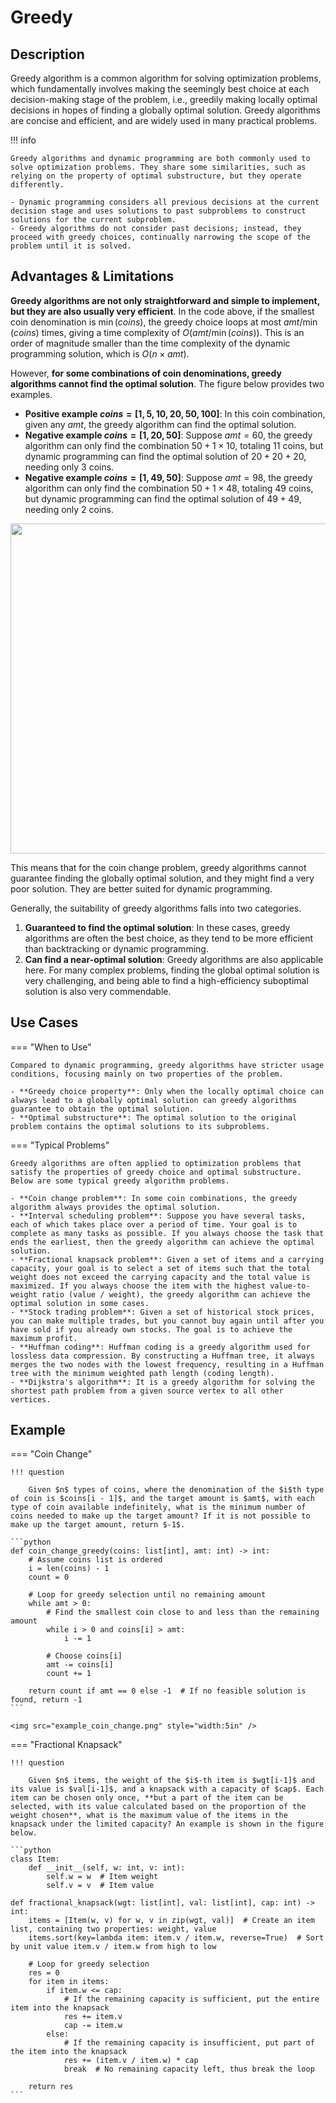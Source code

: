 # Greedy

## Description

Greedy algorithm is a common algorithm for solving optimization problems, which fundamentally involves making the seemingly best choice at each decision-making stage of the problem, i.e., greedily making locally optimal decisions in hopes of finding a globally optimal solution.
Greedy algorithms are concise and efficient, and are widely used in many practical problems.

!!! info

    Greedy algorithms and dynamic programming are both commonly used to solve optimization problems. They share some similarities, such as relying on the property of optimal substructure, but they operate differently.

    - Dynamic programming considers all previous decisions at the current decision stage and uses solutions to past subproblems to construct solutions for the current subproblem.
    - Greedy algorithms do not consider past decisions; instead, they proceed with greedy choices, continually narrowing the scope of the problem until it is solved.

## Advantages & Limitations

**Greedy algorithms are not only straightforward and simple to implement, but they are also usually very efficient**.
In the code above, if the smallest coin denomination is $\min(coins)$, the greedy choice loops at most $amt / \min(coins)$ times, giving a time complexity of $O(amt / \min(coins))$.
This is an order of magnitude smaller than the time complexity of the dynamic programming solution, which is $O(n \times amt)$.

However, **for some combinations of coin denominations, greedy algorithms cannot find the optimal solution**.
The figure below provides two examples.

- **Positive example $coins = [1, 5, 10, 20, 50, 100]$**: In this coin combination, given any $amt$, the greedy algorithm can find the optimal solution.
- **Negative example $coins = [1, 20, 50]$**: Suppose $amt = 60$, the greedy algorithm can only find the combination $50 + 1 \times 10$, totaling 11 coins, but dynamic programming can find the optimal solution of $20 + 20 + 20$, needing only 3 coins.
- **Negative example $coins = [1, 49, 50]$**: Suppose $amt = 98$, the greedy algorithm can only find the combination $50 + 1 \times 48$, totaling 49 coins, but dynamic programming can find the optimal solution of $49 + 49$, needing only 2 coins.

<img src="coin_change_greedy_vs_dp.png" style="width:5.5in" />

This means that for the coin change problem, greedy algorithms cannot guarantee finding the globally optimal solution, and they might find a very poor solution.
They are better suited for dynamic programming.

Generally, the suitability of greedy algorithms falls into two categories.

1. **Guaranteed to find the optimal solution**: In these cases, greedy algorithms are often the best choice, as they tend to be more efficient than backtracking or dynamic programming.
2. **Can find a near-optimal solution**: Greedy algorithms are also applicable here. For many complex problems, finding the global optimal solution is very challenging, and being able to find a high-efficiency suboptimal solution is also very commendable.

## Use Cases

=== "When to Use"

    Compared to dynamic programming, greedy algorithms have stricter usage conditions, focusing mainly on two properties of the problem.

    - **Greedy choice property**: Only when the locally optimal choice can always lead to a globally optimal solution can greedy algorithms guarantee to obtain the optimal solution.
    - **Optimal substructure**: The optimal solution to the original problem contains the optimal solutions to its subproblems.

=== "Typical Problems"

    Greedy algorithms are often applied to optimization problems that satisfy the properties of greedy choice and optimal substructure.
    Below are some typical greedy algorithm problems.

    - **Coin change problem**: In some coin combinations, the greedy algorithm always provides the optimal solution.
    - **Interval scheduling problem**: Suppose you have several tasks, each of which takes place over a period of time. Your goal is to complete as many tasks as possible. If you always choose the task that ends the earliest, then the greedy algorithm can achieve the optimal solution.
    - **Fractional knapsack problem**: Given a set of items and a carrying capacity, your goal is to select a set of items such that the total weight does not exceed the carrying capacity and the total value is maximized. If you always choose the item with the highest value-to-weight ratio (value / weight), the greedy algorithm can achieve the optimal solution in some cases.
    - **Stock trading problem**: Given a set of historical stock prices, you can make multiple trades, but you cannot buy again until after you have sold if you already own stocks. The goal is to achieve the maximum profit.
    - **Huffman coding**: Huffman coding is a greedy algorithm used for lossless data compression. By constructing a Huffman tree, it always merges the two nodes with the lowest frequency, resulting in a Huffman tree with the minimum weighted path length (coding length).
    - **Dijkstra's algorithm**: It is a greedy algorithm for solving the shortest path problem from a given source vertex to all other vertices.

## Example

=== "Coin Change"

    !!! question

        Given $n$ types of coins, where the denomination of the $i$th type of coin is $coins[i - 1]$, and the target amount is $amt$, with each type of coin available indefinitely, what is the minimum number of coins needed to make up the target amount? If it is not possible to make up the target amount, return $-1$.

    ```python
    def coin_change_greedy(coins: list[int], amt: int) -> int:
        # Assume coins list is ordered
        i = len(coins) - 1
        count = 0

        # Loop for greedy selection until no remaining amount
        while amt > 0:
            # Find the smallest coin close to and less than the remaining amount
            while i > 0 and coins[i] > amt:
                i -= 1

            # Choose coins[i]
            amt -= coins[i]
            count += 1

        return count if amt == 0 else -1  # If no feasible solution is found, return -1
    ```

    <img src="example_coin_change.png" style="width:5in" />

=== "Fractional Knapsack"

    !!! question

        Given $n$ items, the weight of the $i$-th item is $wgt[i-1]$ and its value is $val[i-1]$, and a knapsack with a capacity of $cap$. Each item can be chosen only once, **but a part of the item can be selected, with its value calculated based on the proportion of the weight chosen**, what is the maximum value of the items in the knapsack under the limited capacity? An example is shown in the figure below.

    ```python
    class Item:
        def __init__(self, w: int, v: int):
            self.w = w  # Item weight
            self.v = v  # Item value

    def fractional_knapsack(wgt: list[int], val: list[int], cap: int) -> int:
        items = [Item(w, v) for w, v in zip(wgt, val)]  # Create an item list, containing two properties: weight, value
        items.sort(key=lambda item: item.v / item.w, reverse=True)  # Sort by unit value item.v / item.w from high to low

        # Loop for greedy selection
        res = 0
        for item in items:
            if item.w <= cap:
                # If the remaining capacity is sufficient, put the entire item into the knapsack
                res += item.v
                cap -= item.w
            else:
                # If the remaining capacity is insufficient, put part of the item into the knapsack
                res += (item.v / item.w) * cap
                break  # No remaining capacity left, thus break the loop

        return res
    ```
